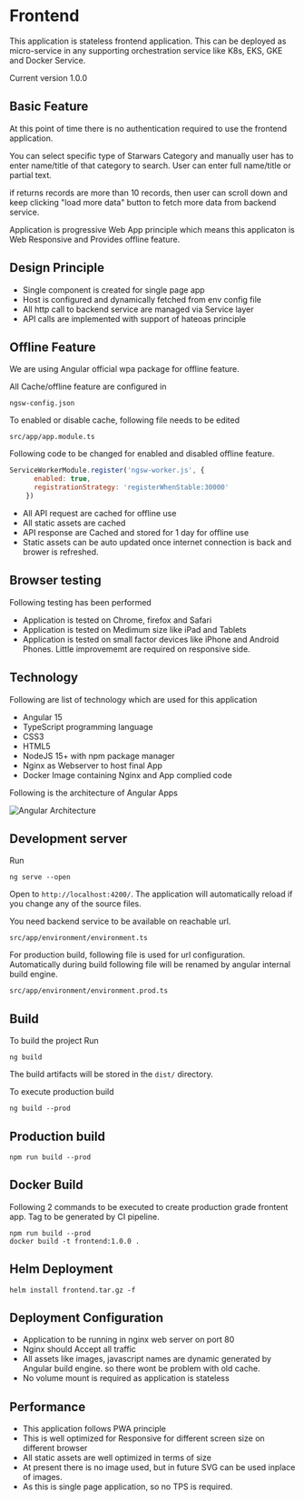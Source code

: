 # Frontend

This application is stateless frontend application. This can be deployed as micro-service in any supporting orchestration
service like K8s, EKS, GKE and Docker Service.

Current version 1.0.0

## Basic Feature

At this point of time there is no authentication required to use the frontend application.

You can select specific type of Starwars Category and manually user has to enter name/title of that category to search. User can enter full name/title or partial text.

if returns records are more than 10 records, then user can scroll down and keep clicking "load more data" button to fetch more data from backend service.

Application is progressive Web App principle which means this applicaton is Web Responsive and Provides offline feature.

## Design Principle
- Single component is created for single page app
- Host is configured and dynamically fetched from env config file
- All http call to backend service are managed via Service layer
- API calls are implemented with support of hateoas principle



## Offline Feature

We are using Angular official wpa package for offline feature.

All Cache/offline feature are configured in

```shell
ngsw-config.json
```

To enabled or disable cache, following file needs to be edited

```shell
src/app/app.module.ts
```

Following code to be changed for enabled and disabled offline feature.

```javascript
ServiceWorkerModule.register('ngsw-worker.js', {
      enabled: true,
      registrationStrategy: 'registerWhenStable:30000'
    })
```


- All API request are cached for offline use
- All static assets are cached
- API response are Cached and stored for 1 day for offline use
- Static assets can be auto updated once internet connection is back and brower is refreshed.

## Browser testing

Following testing has been performed 

- Application is tested on Chrome, firefox and Safari
- Application is tested on Medimum size like iPad and Tablets
- Application is tested on small factor devices like iPhone and Android Phones. Little improvememt are required on responsive side.

## Technology

Following are list of technology which are used for this application

- Angular 15
- TypeScript programming language
- CSS3
- HTML5
- NodeJS 15+ with npm package manager
- Nginx as Webserver to host final App
- Docker Image containing Nginx and App complied code

Following is the architecture of Angular Apps

![Angular Architecture](https://angular.io/generated/images/guide/architecture/overview2.png)


## Development server

Run 
```shell
ng serve --open
```
Open to `http://localhost:4200/`. The application will automatically reload if you change any of the source files.

You need backend service to be available on reachable url.

```shell
src/app/environment/environment.ts
```
For production build, following file is used for url configuration. Automatically during build following file will be renamed by angular internal build engine.

```shell
src/app/environment/environment.prod.ts
```

## Build

To build the project Run 

```shell
ng build
``` 
The build artifacts will be stored in the `dist/` directory.

To execute production build

```shell
ng build --prod
``` 

## Production build

```shell
npm run build --prod
```

## Docker Build

Following 2 commands to be executed to create production grade frontent app. Tag to be generated by CI pipeline.

```shell
npm run build --prod
docker build -t frontend:1.0.0 .
```

## Helm Deployment

```shell
helm install frontend.tar.gz -f
```

## Deployment Configuration

- Application to be running in nginx web server on port 80
- Nginx should Accept all traffic
- All assets like images, javascript names are dynamic generated by Angular build engine. so there wont be problem with old cache.
- No volume mount is required as application is stateless

## Performance
- This application follows PWA principle
- This is well optimized for Responsive for different screen size on different browser
- All static assets are well optimized in terms of size
- At present there is no image used, but in future SVG can be used inplace of images.
- As this is single page application, so no TPS is required.